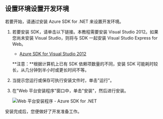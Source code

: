 ﻿<h2><a name="setupdevenv"></a><span class="short-header">设置环境</span>设置开发环境</h2>

若要开始，请通过安装 Azure SDK for .NET 来设置开发环境。

1. 若要安装 SDK，请单击以下链接。本教程需要安装 Visual Studio 2012。如果您尚未安装 Visual Studio，则将与 SDK 一起安装 Visual Studio Express for Web。

	- [Azure SDK for Visual Studio 2012][]

	**注意：**根据计算机上已有 SDK 依赖项数量的不同，安装 SDK 可能耗时较长，从几分钟到半小时或更长时间不等。

2. 当提示您运行或保存可执行安装文件时，单击"运行"。

3. 在"Web 平台安装程序"窗口中，单击"安装"，然后进行安装。

	![Web 平台安装程序 - Azure SDK for .NET][WebPIAzureSdk]

安装完成后，您便做好了开发准备工作。

[Azure SDK for Visual Studio 2012]: http://go.microsoft.com/fwlink/?LinkID=324323
[WebPIAzureSdk]: ./media/install-sdk-2012-only/WebPI46-2012.png
<!--HONumber=41-->
